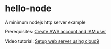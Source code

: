 # hello-node
A minimum nodejs http server example

Prerequisites: [Create AWS account and IAM user](https://youtu.be/W-udN-8qTHE)

Video tutorial: [Setup web server using cloud9](https://youtu.be/lg7rp4dKBFw)
